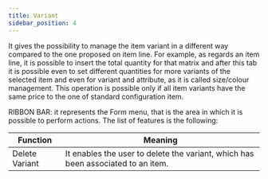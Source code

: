 ```yaml
---
title: Variant
sidebar_position: 4
---
```


It gives the possibility to manage the item variant in a different way compared to the one proposed on item line. For example, as regards an item line, it is possible to insert the total quantity for that matrix and after this tab it is possible even to set different quantities for more variants of the selected item and even for variant and attribute, as it is called size/colour management. This operation is possible only if all item variants have the same price to the one of standard configuration item.

RIBBON BAR: it represents the Form menu, that is the area in which it is possible to perform actions. The list of features is the following:



| Function | Meaning |
| --- | --- |
| Delete Variant | It enables the user to delete the variant, which has been associated to an item.  |






